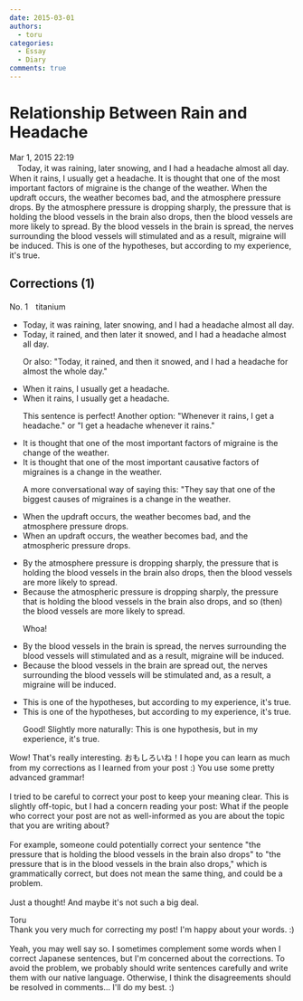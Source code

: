 ```yaml
---
date: 2015-03-01
authors:
  - toru
categories:
  - Essay
  - Diary
comments: true
---
```


# Relationship Between Rain and Headache
<div class="date">Mar 1, 2015 22:19</div>
<div id="post"><div id="body_show_ori">
　Today, it was raining, later snowing, and I had a headache almost all day. When it rains, I usually get a headache. It is thought that one of the most important factors of migraine is the change of the weather. When the updraft occurs, the weather becomes bad, and the atmosphere pressure drops. By the atmosphere pressure is dropping sharply, the pressure that is holding the blood vessels in the brain also drops, then the blood vessels are more likely to spread. By the blood vessels in the brain is spread, the nerves surrounding the blood vessels will stimulated and as a result, migraine will be induced. This is one of the hypotheses, but according to my experience, it's true. 
</div></div>

<!-- more -->


## Corrections (1)
<div id="block"><div class="first_name"> No. 1　<span class="just_name">titanium</span></div><div id="block2">
<ul class="correction_field">
<li class="incorrect">Today, it was raining, later snowing, and I had a headache almost all day.</li>
<li class="corrected correct">
Today, it rain<span class="f_red">ed</span>,<span class="f_red"> and then later it</span> snow<span class="f_red">ed</span>, and I had a headache almost all day.
<p class="correction_comment">Or also: "Today, it rained, and then it snowed, and I had a headache for almost the whole day."</p>
</li>
</ul>
<ul class="correction_field">
<li class="incorrect">When it rains, I usually get a headache.</li>
<li class="corrected correct">
When it rains, I usually get a headache.
<p class="correction_comment">This sentence is perfect! Another option: "Whenever it rains, I get a headache." or "I get a headache whenever it rains."</p>
</li>
</ul>
<ul class="correction_field">
<li class="incorrect">It is thought that one of the most important factors of migraine is the change of the weather.</li>
<li class="corrected correct">
It is thought that one of the most important<span class="f_red"> causative</span> factors of migraine<span class="f_red">s</span> is <span class="f_blue">a</span> change <span class="f_blue">in </span>the weather.
<p class="correction_comment">A more conversational  way of saying this: "They say that one of the biggest causes of migraines is a change in the weather.</p>
</li>
</ul>
<ul class="correction_field">
<li class="incorrect">When the updraft occurs, the weather becomes bad, and the atmosphere pressure drops.</li>
<li class="corrected correct">
When <span class="f_red">an</span> updraft occurs, the weather becomes bad, and the atmospher<span class="f_red">ic</span> pressure drops.
</li>
</ul>
<ul class="correction_field">
<li class="incorrect">By the atmosphere pressure is dropping sharply, the pressure that is holding the blood vessels in the brain also drops, then the blood vessels are more likely to spread.</li>
<li class="corrected correct">
B<span class="f_red">ecause</span> the atmospher<span class="f_red">ic</span> pressure is dropping sharply, the pressure that is holding the blood vessels in the brain also drops, <span class="f_red">and so </span><span class="f_blue">(</span>then<span class="f_blue">)</span> the blood vessels are more likely to spread.
<p class="correction_comment">Whoa!</p>
</li>
</ul>
<ul class="correction_field">
<li class="incorrect">By the blood vessels in the brain is spread, the nerves surrounding the blood vessels will stimulated and as a result, migraine will be induced.</li>
<li class="corrected correct">
B<span class="f_red">ecause</span> the blood vessels in the brain <span class="f_red">are</span> spread <span class="f_red">out</span>, the nerves surrounding the blood vessels will<span class="f_red"> be</span> stimulated and<span class="f_red">,</span> as a result, <span class="f_red">a </span>migraine will be induced.
</li>
</ul>
<ul class="correction_field">
<li class="incorrect">This is one of the hypotheses, but according to my experience, it's true.</li>
<li class="corrected correct">
This is one of the hypotheses, but according to my experience, it's true.
<p class="correction_comment">Good! Slightly more naturally: This is one hypothesis, but in my experience, it's true.</p>
</li>
</ul>
<p class="comment_small">
 Wow! That's really interesting. おもしろいね！I hope you can learn as much from my corrections as I learned from your post :) You use some pretty advanced grammar!
 <br/>
 <br/>
 I tried to be careful to correct your post to keep your meaning clear. This is slightly off-topic, but I had a concern reading your post: What if the people who correct your post are not as well-informed as you are about the topic that you are writing about?
 <br/>
 <br/>
 For example, someone could potentially correct your sentence "the pressure that is holding the blood vessels in the brain also drops" to "the pressure that is in the blood vessels in the brain also drops," which is grammatically correct, but does not mean the same thing, and could be a problem.
 <br/>
 <br/>
 Just a thought! And maybe it's not such a big deal.
 <br/>
</p>

</div><div class="name"><span class="just_name">Toru</span><br>
Thank you very much for correcting my post! I'm happy about your words. :)<br/><br/>Yeah, you may well say so. I sometimes complement some words when I correct Japanese sentences, but I'm concerned about the corrections. To avoid the problem, we probably should write sentences carefully and write them with our native language. Otherwise, I think the disagreements should be resolved in comments... I'll do my best. :)
</div>
</div>
